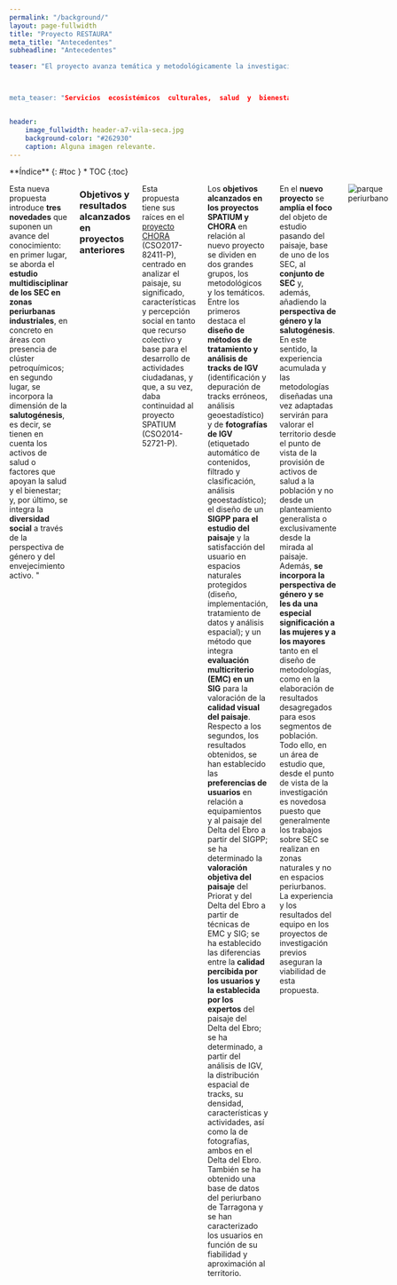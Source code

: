 ```yaml
---
permalink: "/background/"
layout: page-fullwidth
title: "Proyecto RESTAURA"
meta_title: "Antecedentes"
subheadline: "Antecedentes"

teaser: "El proyecto avanza temática y metodológicamente la investigación realizada por el equipo en el sexenio 2015-2020, primero en el marco del <b>proyecto SPATIUM</b> (CSO2014-52721-P) y después en el del <b>proyecto CHORA</b> (CSO2017-82411-P). En ambos proyectos se ha trabajado la <b>calidad del paisaje y la satisfacción en relación al uso público del mismo</b> y se han explotado nuevas fuentes de información y métodos de trabajo: <b>Sistemas de Información Geográfica de Participación Pública (SIGPP), Información Geográfica Voluntaria (IGV), técnicas de Evaluación MultiCriterio (EMC), herramientas de geoestadística y análisis de grandes volúmenes de datos</b>. 



meta_teaser: "Servicios  ecosistémicos  culturales,  salud  y  bienestar  en  zonas  urbanas y periurbanas con clústeres petroquímicos."


header:
    image_fullwidth: header-a7-vila-seca.jpg
    background-color: "#262930"
    caption: Alguna imagen relevante.
---
```


<!--more-->

<div class="row">
<div class="medium-4 medium-push-8 columns" markdown="1">
<div class="panel radius" markdown="1">
**Índice**
{: #toc }
*  TOC
{:toc}
</div>
</div><!-- /.medium-4.columns -->



<div class="medium-8 medium-pull-4 columns" markdown="1">

Esta nueva propuesta introduce __tres novedades__ que suponen un avance del conocimiento: en primer lugar, se aborda el __estudio multidisciplinar de los SEC en zonas periurbanas industriales__, en concreto en áreas con presencia de clúster petroquímicos; en segundo lugar, se incorpora la dimensión de la __salutogénesis__, es decir, se tienen en cuenta los activos de salud o factores que apoyan la salud y el bienestar; y, por último, se integra la __diversidad social__ a través de la perspectiva de género y del envejecimiento activo. "

### Objetivos y resultados alcanzados en proyectos anteriores 

Esta propuesta tiene sus raíces en el [proyecto CHORA](https://choramineco.wixsite.com/chora) (CSO2017-82411-P), centrado en analizar el paisaje, su significado, características y percepción social en tanto que recurso colectivo y base para el desarrollo de actividades ciudadanas, y que, a su vez, daba continuidad al proyecto SPATIUM (CSO2014-52721-P). 

Los __objetivos alcanzados en los proyectos SPATIUM y CHORA__ en relación al nuevo proyecto se dividen en dos grandes grupos, los metodológicos y los temáticos. Entre los primeros destaca el __diseño de métodos de tratamiento y análisis de tracks de IGV__ (identificación y depuración de tracks erróneos, análisis geoestadístico) y de __fotografías de IGV__ (etiquetado automático de contenidos, filtrado y clasificación, análisis geoestadístico); el diseño de un __SIGPP para el estudio del paisaje__ y la satisfacción del usuario en espacios naturales protegidos (diseño, implementación, tratamiento de datos y análisis espacial); y un método que integra __evaluación multicriterio (EMC) en un SIG__ para la valoración de la __calidad visual del paisaje__. Respecto a los segundos, los resultados obtenidos, se han establecido las __preferencias de usuarios__ en relación a equipamientos y al paisaje del Delta del Ebro a partir del SIGPP; se ha determinado la __valoración objetiva del paisaje__ del Priorat y del Delta del Ebro a partir de técnicas de EMC y SIG; se ha establecido las diferencias entre la __calidad percibida por los usuarios y la establecida por los expertos__ del paisaje del Delta del Ebro; se ha determinado, a partir del análisis de IGV, la distribución espacial de tracks, su densidad, características y actividades, así como la de fotografías, ambos en el Delta del Ebro. También se ha obtenido una base de datos del periurbano de Tarragona y se han caracterizado los usuarios en función de su fiabilidad y aproximación al territorio.

En el __nuevo proyecto__ se __amplía el foco__ del objeto de estudio pasando del paisaje, base de uno de los SEC, al __conjunto de SEC__ y, además, añadiendo la __perspectiva de género y la salutogénesis__. En este sentido, la experiencia acumulada y las metodologías diseñadas una vez adaptadas servirán para valorar el territorio desde el punto de vista de la provisión de activos de salud a la población y no desde un planteamiento generalista o exclusivamente desde la mirada al paisaje. Además, __se incorpora la perspectiva de género y se les da una especial significación a las mujeres y a los mayores__ tanto en el diseño de metodologías, como en la elaboración de resultados desagregados para esos segmentos de población. Todo ello, en un área de estudio que, desde el punto de vista de la investigación es novedosa puesto que generalmente los trabajos sobre SEC se realizan en zonas naturales y no en espacios periurbanos. La experiencia y los resultados del equipo en los proyectos de investigación previos aseguran la viabilidad de esta propuesta.

![parque periurbano](/restaura/images/parcgos.jpg)




</div><!-- /.medium-8.columns -->
</div><!-- /.row -->

